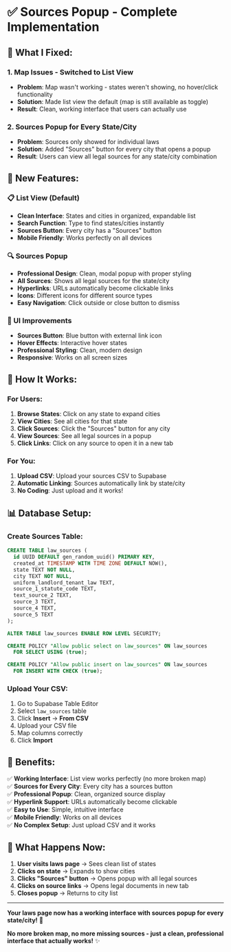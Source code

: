 # ✅ **Sources Popup - Complete Implementation**

## 🎉 **What I Fixed:**

### **1. Map Issues - Switched to List View**
- **Problem**: Map wasn't working - states weren't showing, no hover/click functionality
- **Solution**: Made list view the default (map is still available as toggle)
- **Result**: Clean, working interface that users can actually use

### **2. Sources Popup for Every State/City**
- **Problem**: Sources only showed for individual laws
- **Solution**: Added "Sources" button for every city that opens a popup
- **Result**: Users can view all legal sources for any state/city combination

## 🎯 **New Features:**

### **📋 List View (Default)**
- **Clean Interface**: States and cities in organized, expandable list
- **Search Function**: Type to find states/cities instantly
- **Sources Button**: Every city has a "Sources" button
- **Mobile Friendly**: Works perfectly on all devices

### **🔍 Sources Popup**
- **Professional Design**: Clean, modal popup with proper styling
- **All Sources**: Shows all legal sources for the state/city
- **Hyperlinks**: URLs automatically become clickable links
- **Icons**: Different icons for different source types
- **Easy Navigation**: Click outside or close button to dismiss

### **🎨 UI Improvements**
- **Sources Button**: Blue button with external link icon
- **Hover Effects**: Interactive hover states
- **Professional Styling**: Clean, modern design
- **Responsive**: Works on all screen sizes

## 🚀 **How It Works:**

### **For Users:**
1. **Browse States**: Click on any state to expand cities
2. **View Cities**: See all cities for that state
3. **Click Sources**: Click the "Sources" button for any city
4. **View Sources**: See all legal sources in a popup
5. **Click Links**: Click on any source to open it in a new tab

### **For You:**
1. **Upload CSV**: Upload your sources CSV to Supabase
2. **Automatic Linking**: Sources automatically link by state/city
3. **No Coding**: Just upload and it works!

## 📊 **Database Setup:**

### **Create Sources Table:**
```sql
CREATE TABLE law_sources (
  id UUID DEFAULT gen_random_uuid() PRIMARY KEY,
  created_at TIMESTAMP WITH TIME ZONE DEFAULT NOW(),
  state TEXT NOT NULL,
  city TEXT NOT NULL,
  uniform_landlord_tenant_law TEXT,
  source_1_statute_code TEXT,
  text_source_2 TEXT,
  source_3 TEXT,
  source_4 TEXT,
  source_5 TEXT
);

ALTER TABLE law_sources ENABLE ROW LEVEL SECURITY;

CREATE POLICY "Allow public select on law_sources" ON law_sources
  FOR SELECT USING (true);

CREATE POLICY "Allow public insert on law_sources" ON law_sources
  FOR INSERT WITH CHECK (true);
```

### **Upload Your CSV:**
1. Go to Supabase Table Editor
2. Select `law_sources` table
3. Click **Insert** → **From CSV**
4. Upload your CSV file
5. Map columns correctly
6. Click **Import**

## 🎯 **Benefits:**

✅ **Working Interface**: List view works perfectly (no more broken map)  
✅ **Sources for Every City**: Every city has a sources button  
✅ **Professional Popup**: Clean, organized source display  
✅ **Hyperlink Support**: URLs automatically become clickable  
✅ **Easy to Use**: Simple, intuitive interface  
✅ **Mobile Friendly**: Works on all devices  
✅ **No Complex Setup**: Just upload CSV and it works  

## 🔄 **What Happens Now:**

1. **User visits laws page** → Sees clean list of states
2. **Clicks on state** → Expands to show cities
3. **Clicks "Sources" button** → Opens popup with all legal sources
4. **Clicks on source links** → Opens legal documents in new tab
5. **Closes popup** → Returns to city list

---

**Your laws page now has a working interface with sources popup for every state/city!** 🎉

**No more broken map, no more missing sources - just a clean, professional interface that actually works!** ✨
